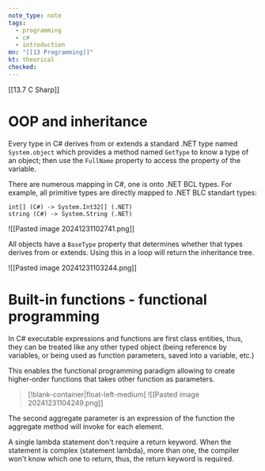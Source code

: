 ```yaml
---
note_type: note
tags:
  - programming
  - c#
  - introduction
mn: "[[13 Programming]]"
kt: theorical
checked: 
---
```

[[13.7 C Sharp]]

# OOP and inheritance
Every type in C# derives from or extends a standard .NET type named `System.object` which provides a method named `GetType` to know a type of an object; then use the `FullName` property to access the property of the variable.

There are numerous mapping in C#, one is onto .NET BCL types. For example, all primitive types are directly mapped to .NET BLC standart types:

```
int[] (C#) -> System.Int32[] (.NET) 
string (C#) -> System.String (.NET)
```

![[Pasted image 20241231102741.png]]

All objects have a `BaseType` property that determines whether that types derives from or extends. Using this in a loop will return the inheritance tree. 

![[Pasted image 20241231103244.png]]

# Built-in functions - functional programming
In C# executable expressions and functions are first class entities, thus, they can be treated like any other typed object (being reference by variables, or being used as function parameters, saved into a variable, etc.) 

This enables the functional programming paradigm allowing to create higher-order functions that takes other function as parameters. 

>[!blank-container|float-left-medium]
![[Pasted image 20241231104249.png]]

The second aggregate parameter is an expression of the function the aggregate method will invoke for each element.

A single lambda statement don't require a return keyword. When the statement is complex (statement lambda), more than one, the compiler won't know which one to return, thus, the return keyword is required. 